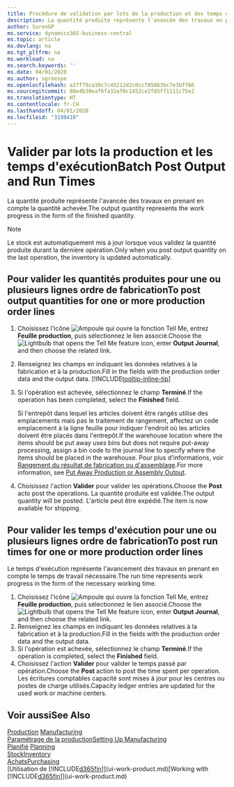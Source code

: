 ```yaml
---
title: Procédure de validation par lots de la production et des temps d'exécution | Microsoft Docs
description: La quantité produite représente l'avancée des travaux en prenant en compte la quantité achevée.
author: SorenGP
ms.service: dynamics365-business-central
ms.topic: article
ms.devlang: na
ms.tgt_pltfrm: na
ms.workload: na
ms.search.keywords: ''
ms.date: 04/01/2020
ms.author: sgroespe
ms.openlocfilehash: a37f79ca10c7c45212d2c0ccf858b3bc7e3bff66
ms.sourcegitcommit: 88e4b30eaf6fa32af0c1452ce2f85ff1111c75e2
ms.translationtype: HT
ms.contentlocale: fr-CH
ms.lasthandoff: 04/01/2020
ms.locfileid: "3190410"
---
```

# <a name="batch-post-output-and-run-times"></a><span data-ttu-id="4ab25-103">Valider par lots la production et les temps d'exécution</span><span class="sxs-lookup"><span data-stu-id="4ab25-103">Batch Post Output and Run Times</span></span>
<span data-ttu-id="4ab25-104">La quantité produite représente l'avancée des travaux en prenant en compte la quantité achevée.</span><span class="sxs-lookup"><span data-stu-id="4ab25-104">The output quantity represents the work progress in the form of the finished quantity.</span></span>  

> [!NOTE]
> <span data-ttu-id="4ab25-105">Le stock est automatiquement mis à jour lorsque vous validez la quantité produite durant la dernière opération.</span><span class="sxs-lookup"><span data-stu-id="4ab25-105">Only when you post output quantity on the last operation, the inventory is updated automatically.</span></span>  

## <a name="to-post-output-quantities-for-one-or-more-production-order-lines"></a><span data-ttu-id="4ab25-106">Pour valider les quantités produites pour une ou plusieurs lignes ordre de fabrication</span><span class="sxs-lookup"><span data-stu-id="4ab25-106">To post output quantities for one or more production order lines</span></span>
1. <span data-ttu-id="4ab25-107">Choisissez l'icône ![Ampoule qui ouvre la fonction Tell Me](media/ui-search/search_small.png "Dites-moi ce que vous voulez faire"), entrez **Feuille production**, puis sélectionnez le lien associé.</span><span class="sxs-lookup"><span data-stu-id="4ab25-107">Choose the ![Lightbulb that opens the Tell Me feature](media/ui-search/search_small.png "Tell me what you want to do") icon, enter **Output Journal**, and then choose the related link.</span></span>  
2. <span data-ttu-id="4ab25-108">Renseignez les champs en indiquant les données relatives à la fabrication et à la production.</span><span class="sxs-lookup"><span data-stu-id="4ab25-108">Fill in the fields with the production order data and the output data.</span></span> [!INCLUDE[tooltip-inline-tip](includes/tooltip-inline-tip_md.md)]
3. <span data-ttu-id="4ab25-109">Si l'opération est achevée, sélectionnez le champ **Terminé**.</span><span class="sxs-lookup"><span data-stu-id="4ab25-109">If the operation has been completed, select the **Finished** field.</span></span>  

    <span data-ttu-id="4ab25-110">Si l'entrepôt dans lequel les articles doivent être rangés utilise des emplacements mais pas le traitement de rangement, affectez un code emplacement à la ligne feuille pour indiquer l'endroit où les articles doivent être placés dans l'entrepôt.</span><span class="sxs-lookup"><span data-stu-id="4ab25-110">If the warehouse location where the items should be put away uses bins but does not require put-away processing,  assign a bin code to the journal line to specify where the items should be placed in the warehouse.</span></span> <span data-ttu-id="4ab25-111">Pour plus d'informations, voir [Rangement du résultat de fabrication ou d'assemblage](warehouse-how-to-put-away-production-output.md).</span><span class="sxs-lookup"><span data-stu-id="4ab25-111">For more information, see [Put Away Production or Assembly Output](warehouse-how-to-put-away-production-output.md).</span></span>  

4. <span data-ttu-id="4ab25-112">Choisissez l'action **Valider** pour valider les opérations.</span><span class="sxs-lookup"><span data-stu-id="4ab25-112">Choose the **Post** acto post the operations.</span></span> <span data-ttu-id="4ab25-113">La quantité produite est validée.</span><span class="sxs-lookup"><span data-stu-id="4ab25-113">The output quantity will be posted.</span></span> <span data-ttu-id="4ab25-114">L'article peut être expédié.</span><span class="sxs-lookup"><span data-stu-id="4ab25-114">The item is now available for shipping.</span></span>  

## <a name="to-post-run-times-for-one-or-more-production-order-lines"></a><span data-ttu-id="4ab25-115">Pour valider les temps d'exécution pour une ou plusieurs lignes ordre de fabrication</span><span class="sxs-lookup"><span data-stu-id="4ab25-115">To post run times for one or more production order lines</span></span>
<span data-ttu-id="4ab25-116">Le temps d'exécution représente l'avancement des travaux en prenant en compte le temps de travail nécessaire.</span><span class="sxs-lookup"><span data-stu-id="4ab25-116">The run time represents work progress in the form of the necessary working time.</span></span>    

1.  <span data-ttu-id="4ab25-117">Choisissez l'icône ![Ampoule qui ouvre la fonction Tell Me](media/ui-search/search_small.png "Dites-moi ce que vous voulez faire"), entrez **Feuille production**, puis sélectionnez le lien associé.</span><span class="sxs-lookup"><span data-stu-id="4ab25-117">Choose the ![Lightbulb that opens the Tell Me feature](media/ui-search/search_small.png "Tell me what you want to do") icon, enter **Output Journal**, and then choose the related link.</span></span>  
2. <span data-ttu-id="4ab25-118">Renseignez les champs en indiquant les données relatives à la fabrication et à la production.</span><span class="sxs-lookup"><span data-stu-id="4ab25-118">Fill in the fields with the production order data and the output data.</span></span>  
3.  <span data-ttu-id="4ab25-119">Si l'opération est achevée, sélectionnez le champ **Terminé**.</span><span class="sxs-lookup"><span data-stu-id="4ab25-119">If the operation is completed, select the **Finished** field.</span></span>  
4. <span data-ttu-id="4ab25-120">Choisissez l'action **Valider** pour valider le temps passé par opération.</span><span class="sxs-lookup"><span data-stu-id="4ab25-120">Choose the **Post** action to post the time spent per operation.</span></span> <span data-ttu-id="4ab25-121">Les écritures comptables capacité sont mises à jour pour les centres ou postes de charge utilisés.</span><span class="sxs-lookup"><span data-stu-id="4ab25-121">Capacity ledger entries are updated for the used work or machine centers.</span></span>

## <a name="see-also"></a><span data-ttu-id="4ab25-122">Voir aussi</span><span class="sxs-lookup"><span data-stu-id="4ab25-122">See Also</span></span>  
<span data-ttu-id="4ab25-123">[Production](production-manage-manufacturing.md)  </span><span class="sxs-lookup"><span data-stu-id="4ab25-123">[Manufacturing](production-manage-manufacturing.md)  </span></span>  
[<span data-ttu-id="4ab25-124">Paramétrage de la production</span><span class="sxs-lookup"><span data-stu-id="4ab25-124">Setting Up Manufacturing</span></span>](production-configure-production-processes.md)  
<span data-ttu-id="4ab25-125">[Planifié](production-planning.md)    </span><span class="sxs-lookup"><span data-stu-id="4ab25-125">[Planning](production-planning.md)    </span></span>  
[<span data-ttu-id="4ab25-126">Stock</span><span class="sxs-lookup"><span data-stu-id="4ab25-126">Inventory</span></span>](inventory-manage-inventory.md)  
[<span data-ttu-id="4ab25-127">Achats</span><span class="sxs-lookup"><span data-stu-id="4ab25-127">Purchasing</span></span>](purchasing-manage-purchasing.md)  
<span data-ttu-id="4ab25-128">[Utilisation de [!INCLUDE[d365fin](includes/d365fin_md.md)]](ui-work-product.md)</span><span class="sxs-lookup"><span data-stu-id="4ab25-128">[Working with [!INCLUDE[d365fin](includes/d365fin_md.md)]](ui-work-product.md)</span></span>
